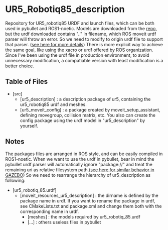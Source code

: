 # UR5_Robotiq85_description

Repository for UR5_robotiq85 URDF and launch files, which can be both used in pybullet and ROS1-noetic. Models are downloaded from the [repo](https://github.com/ElectronicElephant/pybullet_ur5_robotiq), but the urdf downloaded contains ".." in filename, which ROS moveit urdf parser will throw an error. So we need to modify to origin urdf file to support that parser. ([see here for more details](https://answers.ros.org/question/263308/is-it-possible-to-use-relative-path-for-mesh-filename-in-urdf/)) There is more explicit way to achieve the same goal, like using the xacro or urdf offered by ROS organization. Since I've been using the urdf file in production environment, to avoid unnecessary modification, a compatiable version with least modification is a better choice.

## Table of Files

- [src]
	- [ur5_description] : a description package of ur5, containing the ur5_robotiq85 urdf and meshes.
	- [ur5_moveit_config] : a package created by moveit_setup_assistant, defining movegroup, collision matrix, etc. You also can create the config package using the urdf model in "ur5_description" by yourself.
	
	
## Notes

The packages files are arranged in ROS style, and can be easily compiled in ROS1-noetic. When we want to use the urdf in pybullet, bear in mind the pybullet urdf parser will automatically ignore "package://" and treat the remaining uri as relative filesystem path.([see here for similar behavior in GAZEBO](https://answers.gazebosim.org//question/1684/when-importing-a-urdf-model-how-are-package-uris-parsed/)) So we need to rearrange the hierarchy of ur5_description as following:

- [ur5_robotiq_85.urdf]
	- [moveit_resources_ur5_description] : the dirname is defined by the package name in urdf. If you want to rename the package in urdf, see CMakeLists.txt and package.xml and change them both with the corresponding name in urdf.
		- [meshes] : the models required by ur5_robotiq_85.urdf
		- [...] : others useless files in pybullet
